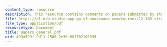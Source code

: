 ```yaml
---
content_type: resource
description: This resource contains comments on papers submitted by students.
file: https://ol-ocw-studio-app-qa.s3.amazonaws.com/courses/12-103-strange-bedfellows-science-and-environmental-policy-fall-2005/499a599f9d1125002e3068f702102996_papers_general.pdf
file_type: application/pdf
resourcetype: Document
title: papers_general.pdf
uid: 499a599f-9d11-2500-2e30-68f702102996
---
```

